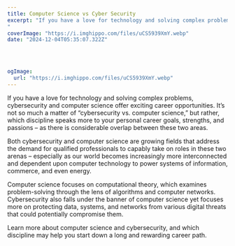 ```yaml
---
title: Computer Science vs Cyber Security
excerpt: "If you have a love for technology and solving complex problems, cybersecurity and computer science offer exciting career opportunities. It’s not so much a matter of “cybersecurity vs. computer science,” but rather, which discipline speaks more to your personal career goals, strengths, and passions – as there is considerable overlap between these two areas. 
"
coverImage: "https://i.imghippo.com/files/uCS5939XmY.webp"
date: "2024-12-04T05:35:07.322Z"


 
  
ogImage:
  url: "https://i.imghippo.com/files/uCS5939XmY.webp"
---
```


If you have a love for technology and solving complex problems, cybersecurity and computer science offer exciting career opportunities. It’s not so much a matter of “cybersecurity vs. computer science,” but rather, which discipline speaks more to your personal career goals, strengths, and passions – as there is considerable overlap between these two areas. 

Both cybersecurity and computer science are growing fields that address the demand for qualified professionals to capably take on roles in these two arenas – especially as our world becomes increasingly more interconnected and dependent upon computer technology to power systems of information, commerce, and even energy. 

Computer science focuses on computational theory, which examines problem-solving through the lens of algorithms and computer networks. Cybersecurity also falls under the banner of computer science yet focuses more on protecting data, systems, and networks from various digital threats that could potentially compromise them.

Learn more about computer science and cybersecurity, and which discipline may help you start down a long and rewarding career path.


